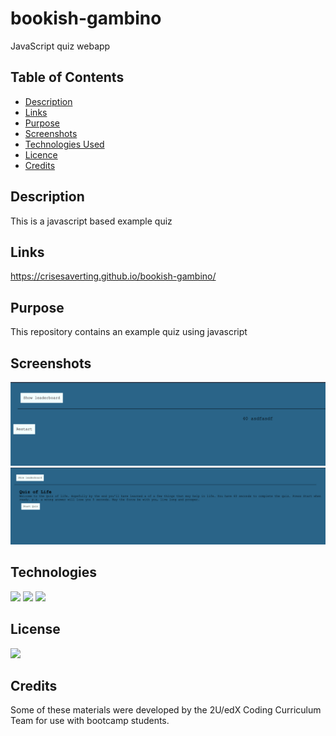 # bookish-gambino
JavaScript quiz webapp
## Table of Contents

* [Description](#description)
* [Links](#links)
* [Purpose](#purpose)
* [Screenshots](#screenshots)
* [Technologies Used](#technologies)
* [Licence](#license)
* [Credits](#credits)
## Description

This is a javascript based example quiz

## Links
https://crisesaverting.github.io/bookish-gambino/

## Purpose

This repository contains an example quiz using javascript

## Screenshots

<img src="./assets/images/High score.png">
<img src="./assets/images/Start.png">

## Technologies

<img src="https://img.shields.io/badge/Built%20with-HTML5-blue">

<img src="https://img.shields.io/badge/Built%20with-CSS3-blue">

<img src="https://img.shields.io/badge/Built%20with-Javascript-blue">

## License

<img src="https://img.shields.io/badge/license-MIT-blue">

## Credits
Some of these materials were developed by the 2U/edX Coding Curriculum Team for use with bootcamp students.
